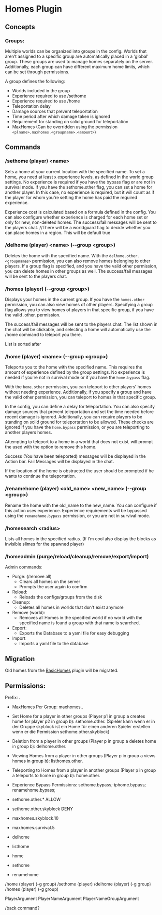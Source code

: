 # Homes Plugin

## Concepts

### Groups:

Multiple worlds can be organized into groups in the config. Worlds that aren't assigned to a specific group are
automatically placed in a 'global' group. These groups are used to manage homes separately on the server. Additionally,
each group can have different maximum home limits, which can be set through permissions.

A group defines the following:

- Worlds included in the group
- Experience required to use /sethome
- Experience required to use /home
- Teleportation delay
- Damage sources that prevent teleportation
- Time period after which damage taken is ignored
- Requirement for standing on solid ground for teleportation
- MaxHomes (Can be overridden using the permission `<plname>.maxhomes.<groupname>.<amount>`)

## Commands

### /sethome (player) \<name>

Sets a home at your current location with the specified name. To set a home, you need at least x experience levels, as
defined in the world group settings. No experience is required if you have the bypass flag or are not in survival mode.
If you have the sethome.other flag, you can set a home for another player. In this case, no experience is required, but
it will count as if the player for whom you're setting the home has paid the required experience.

Experience cost is calculated based on a formula defined in the config. You can also configure whether experience is
charged for each home set or only for new, non-deleted homes.
The success/fail messages will be sent to the players chat.
//There will be a worldguard flag to decide whether you can place homes in a region. This will be default true

### /delhome (player) \<name> (--group \<group>)

Deletes the home with the specified name. With the `delhome.other.<groupnames>` permission, you can also remove homes
belonging to other players.
If a group flag is specified, and you have the valid other permission, you can delete homes in other groups as well.
The success/fail messages will be sent to the players chat.

### /homes (player) (--group \<group>)

Displays your homes in the current group. If you have the `homes.other` permission, you can also view homes of other
players.
Specifying a group flag allows you to view homes of players in that specific group, if you have the valid .other.
permission.

The success/fail messages will be sent to the players chat.
The list shown in the chat will be clickable, and selecting a home will automatically use the /home command to teleport
you there.

List is sorted after

### /home (player) \<name> \(--group \<group>)

Teleports you to the home with the specified name. This requires the amount of experience defined by the group settings.
No experience is needed if you're not in survival mode or if you have the `home.bypass` flag.

With the `home.other` permission, you can teleport to other players' homes without needing experience. Additionally, if
you specify a group and have the valid other permission, you can teleport to homes in that specific group.

In the config, you can define a delay for teleportation. You can also specify damage sources that prevent teleportation
and set the time needed before recent damage is ignored. Additionally, you can require players to be standing on solid
ground for teleportation to be allowed.
These checks are ignored if you have the `home.bypass` permission, or you are teleporting to another players homes.

Attempting to teleport to a home in a world that does not exist, will prompt the used with the option to remove this
home.

Success (You have been teleported) messages will be displayed in the Action bar.
Fail Messages will be displayed in the chat.

If the location of the home is obstructed the user should be prompted if he wants to continue the teleportation.

### /renamehome (player) \<old_name> \<new_name> \(--group \<group>)

Rename the home with the old_name to the new_name. You can configure if this action uses experience.
Experience requirements will be bypassed using the `renamehome.bypass` permission, or you are not in survival mode.

### /homesearch \<radius>

Lists all homes in the specified radius. (If I'm cool also display the blocks as invisible slimes for the spawned
player)

### /homeadmin (purge/reload/cleanup/remove/export/import)

Admin commands:

- Purge: (/remove all)
    - Clears all homes on the server
    - Prompts the user again to confirm
- Reload:
    - Reloads the configs/groups from the disk
- Cleanup:
    - Deletes all homes in worlds that don't exist anymore
- Remove (world):
    - Removes all Homes in the specified world if no world with the specified name is found a group with that name is
      searched.
- Export:
    - Exports the Database to a yaml file for easy debugging
- Import:
    - Imports a yaml file to the database

## Migration

Old homes from the [BasicHomes](https://github.com/Ulfu/BasicHomes) plugin will be migrated.

## Permissions:

Prefix: <plname>.

- MaxHomes Per Group: maxhomes.<group>.<amount>
- Set Home for a player in other groups (Player p1 in group a creates home for player p2 in group b):
  sethome.other.<groupname> (Spieler kann wenn er in der Gruppe skyblock ist ein Home für einen anderen Spieler
  erstellen wenn er die Permission sethome.other.skyblock)
- Deletion from a player in other groups (Player p in group a deletes home in group b): delhome.other.<groupname>
- Viewing Homes from a player in other groups (Player p in group a views homes in group b): listhomes.other.<groupname>
- Teleporting to Homes from a player in another groups (Player p in group a teleports to home in group b):
  home.other.<groupname>
- Experience Bypass Permissions: sethome.bypass; tphome.bypass; renamehome.bypass;


- sethome.other.* ALLOW
- sethome.other.skyblock DENY

- maxhomes.skyblock.10
- maxhomes.survival.5
- delhome
- listhome
- home
- sethome
- renamehome

/home (player) <name> (-g group)
/sethome (player) <name>
/delhome (player) <name> (-g group)
/homes (player) (-g group)

PlayerArgument
PlayerNameArgument
PlayerNameGroupArgument

/back command?